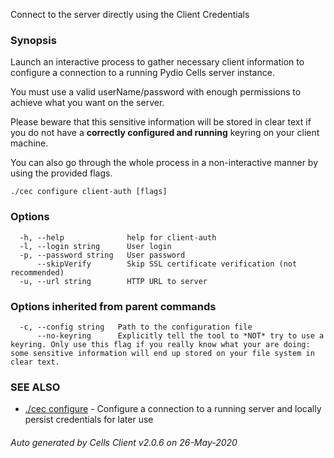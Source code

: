 Connect to the server directly using the Client Credentials

### Synopsis


Launch an interactive process to gather necessary client information to configure a connection to a running Pydio Cells server instance.

You must use a valid userName/password with enough permissions to achieve what you want on the server.

Please beware that this sensitive information will be stored in clear text if you do not have a **correctly configured and running** keyring on your client machine.

You can also go through the whole process in a non-interactive manner by using the provided flags.


```
./cec configure client-auth [flags]
```

### Options

```
  -h, --help              help for client-auth
  -l, --login string      User login
  -p, --password string   User password
      --skipVerify        Skip SSL certificate verification (not recommended)
  -u, --url string        HTTP URL to server
```

### Options inherited from parent commands

```
  -c, --config string   Path to the configuration file
      --no-keyring      Explicitly tell the tool to *NOT* try to use a keyring. Only use this flag if you really know what your are doing: some sensitive information will end up stored on your file system in clear text.
```

### SEE ALSO

* [./cec configure](./cec-configure)	 - Configure a connection to a running server and locally persist credentials for later use

###### Auto generated by Cells Client v2.0.6 on 26-May-2020
